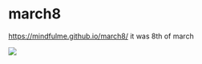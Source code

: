 # march8
https://mindfulme.github.io/march8/ it was 8th of march

![](https://image.ibb.co/f4WFpp/Screen_Shot_2018_09_13_at_9_39_42_PM.png)
